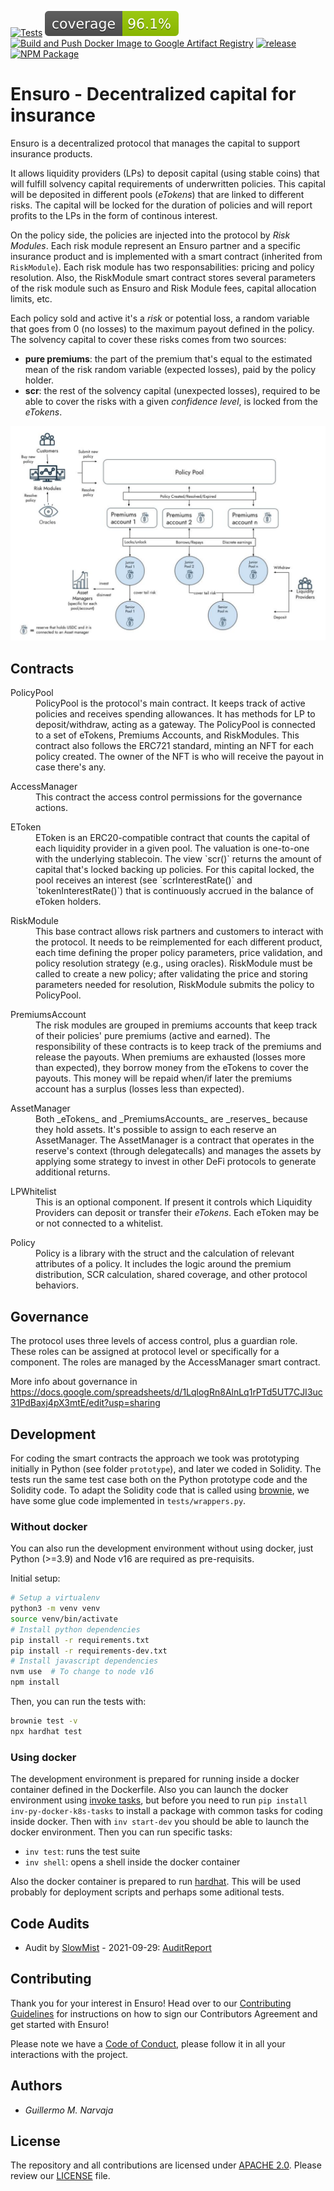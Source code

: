 [![Tests](https://github.com/ensuro/ensuro/actions/workflows/tests.yaml/badge.svg)](https://github.com/ensuro/ensuro/actions/workflows/tests.yaml)
[![cov](https://github.com/ensuro/ensuro/raw/main/badges/coverage.svg)](https://github.com/ensuro/ensuro/actions/workflows/tests.yaml)
[![Build and Push Docker Image to Google Artifact Registry](https://github.com/ensuro/ensuro/actions/workflows/build-base-image.yaml/badge.svg)](https://github.com/ensuro/ensuro/actions/workflows/build-base-image.yaml)
[![release](https://badgen.net/github/release/ensuro/ensuro)](https://github.com/ensuro/ensuro/releases)
[![NPM Package](https://github.com/ensuro/ensuro/actions/workflows/npm.yaml/badge.svg)](https://www.npmjs.com/package/@ensuro/core)

# Ensuro - Decentralized capital for insurance

Ensuro is a decentralized protocol that manages the capital to support insurance products.

It allows liquidity providers (LPs) to deposit capital (using stable coins) that will fulfill solvency capital requirements of underwritten policies. This capital will be deposited in different pools (_eTokens_) that are linked to different risks. The capital will be locked for the duration of policies and will report profits to the LPs in the form of continous interest.

On the policy side, the policies are injected into the protocol by _Risk Modules_. Each risk module represent an Ensuro partner and a specific insurance product and is implemented with a smart contract (inherited from `RiskModule`). Each risk module has two responsabilities: pricing and policy resolution. Also, the RiskModule smart contract stores several parameters of the risk module such as Ensuro and Risk Module fees, capital allocation limits, etc.

Each policy sold and active it's a _risk_ or potential loss, a random variable that goes from 0 (no losses) to the maximum payout defined in the policy. The solvency capital to cover these risks comes from two sources:

- **pure premiums**: the part of the premium that's equal to the estimated mean of the risk random variable (expected losses), paid by the policy holder.
- **scr**: the rest of the solvency capital (unexpected losses), required to be able to cover the risks with a given _confidence level_, is locked from the _eTokens_.

![Architecture Diagram](Architecture.png "Architecture Diagram")

## Contracts

<dl>
<dt>PolicyPool</dt>
<dd>
PolicyPool is the protocol's main contract. It keeps track of active policies and receives spending allowances. It has methods for LP to deposit/withdraw, acting as a gateway. The PolicyPool is connected to a set of eTokens, Premiums Accounts, and RiskModules.
This contract also follows the ERC721 standard, minting an NFT for each policy created. The owner of the NFT is who will receive the payout in case there's any.
</dd>
</dl>

<dl>
<dt>AccessManager</dt>
<dd>This contract the access control permissions for the governance actions.</dd>
</dl>

<dl>
<dt>EToken</dt>
<dd>EToken is an ERC20-compatible contract that counts the capital of each liquidity provider in a given pool. The valuation is one-to-one with the underlying stablecoin. The view `scr()` returns the amount of capital that's locked backing up policies. For this capital locked, the pool receives an interest (see `scrInterestRate()` and `tokenInterestRate()`) that is continuously accrued in the balance of eToken holders.</dd>
</dl>

<dl>
<dt>RiskModule</dt>
<dd>This base contract allows risk partners and customers to interact with the protocol. It needs to be reimplemented for each different product, each time defining the proper policy parameters, price validation, and policy resolution strategy (e.g., using oracles). RiskModule must be called to create a new policy; after validating the price and storing parameters needed for resolution, RiskModule submits the policy to PolicyPool.</dd>
</dl>

<dl>
<dt>PremiumsAccount</dt>
<dd>The risk modules are grouped in premiums accounts that keep track of their policies' pure premiums (active and earned). The responsibility of these contracts is to keep track of the premiums and release the payouts. When premiums are exhausted (losses more than expected), they borrow money from the eTokens to cover the payouts. This money will be repaid when/if later the premiums account has a surplus (losses less than expected).</dd>
</dl>

<dl>
<dt>AssetManager</dt>
<dd>Both _eTokens_ and _PremiumsAccounts_ are _reserves_ because they hold assets. It's possible to assign to each reserve an AssetManager. The AssetManager is a contract that operates in the reserve's context (through delegatecalls) and manages the assets by applying some strategy to invest in other DeFi protocols to generate additional returns.</dd>
</dl>

<dl>
<dt>LPWhitelist</dt>
<dd>This is an optional component. If present it controls which Liquidity Providers can deposit or transfer their <i>eTokens</i>. Each eToken may be or not connected to a whitelist.</dd>
</dl>

<dl>
<dt>Policy</dt>
<dd>Policy is a library with the struct and the calculation of relevant attributes of a policy. It includes the logic around the premium distribution, SCR calculation, shared coverage, and other protocol behaviors.</dd>
</dl>

## Governance

The protocol uses three levels of access control, plus a guardian role. These roles can be assigned at protocol level or specifically for a component. The roles are managed by the AccessManager smart contract.

More info about governance in https://docs.google.com/spreadsheets/d/1LqlogRn8AlnLq1rPTd5UT7CJI3uc31PdBaxj4pX3mtE/edit?usp=sharing

## Development

For coding the smart contracts the approach we took was prototyping initially in Python (see folder `prototype`), and later we coded in Solidity. The tests run the same test case both on the Python prototype code and the Solidity code. To adapt the Solidity code that is called using [brownie](https://eth-brownie.readthedocs.io/en/stable/), we have some glue code implemented in `tests/wrappers.py`.

### Without docker

You can also run the development environment without using docker, just Python (>=3.9) and Node v16 are required as pre-requisits.

Initial setup:

```bash
# Setup a virtualenv
python3 -m venv venv
source venv/bin/activate
# Install python dependencies
pip install -r requirements.txt
pip install -r requirements-dev.txt
# Install javascript dependencies
nvm use  # To change to node v16
npm install
```

Then, you can run the tests with:

```bash
brownie test -v
npx hardhat test
```

### Using docker

The development environment is prepared for running inside a docker container defined in the Dockerfile. Also you can launch the docker environment using [invoke tasks](http://www.pyinvoke.org/), but before you need to run `pip install inv-py-docker-k8s-tasks` to install a package with common tasks for coding inside docker. Then with `inv start-dev` you should be able to launch the docker environment. Then you can run specific tasks:

- `inv test`: runs the test suite
- `inv shell`: opens a shell inside the docker container

Also the docker container is prepared to run [hardhat](https://hardhat.org/). This will be used probably for deployment scripts and perhaps some aditional tests.

## Code Audits

- Audit by [SlowMist](https://www.slowmist.com) - 2021-09-29: [AuditReport](audits/SlowMistAuditReport-Ensuro-2021-09-29.pdf)

## Contributing

Thank you for your interest in Ensuro! Head over to our [Contributing Guidelines](CONTRIBUTING.md) for instructions on how to sign our Contributors Agreement and get started with
Ensuro!

Please note we have a [Code of Conduct](CODE_OF_CONDUCT.md), please follow it in all your interactions with the project.

## Authors

- _Guillermo M. Narvaja_

## License

The repository and all contributions are licensed under
[APACHE 2.0](https://www.apache.org/licenses/LICENSE-2.0). Please review our [LICENSE](LICENSE) file.
